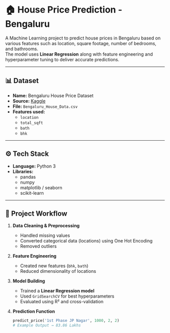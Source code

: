 # 🏠 House Price Prediction - Bengaluru

A Machine Learning project to predict house prices in Bengaluru based on various features such as location, square footage, number of bedrooms, and bathrooms.  
The model uses **Linear Regression** along with feature engineering and hyperparameter tuning to deliver accurate predictions.

---

## 📊 Dataset
- **Name:** Bengaluru House Price Dataset  
- **Source:** [Kaggle](https://www.kaggle.com/datasets/amitabhajoy/bengaluru-house-price-data)  
- **File:** `Bengaluru_House_Data.csv`  
- **Features used:**
  - `location`
  - `total_sqft`
  - `bath`
  - `bhk`

---

## ⚙️ Tech Stack
- **Language:** Python 3  
- **Libraries:**  
  - pandas  
  - numpy  
  - matplotlib / seaborn  
  - scikit-learn  

---

## 🔑 Project Workflow
1. **Data Cleaning & Preprocessing**  
   - Handled missing values  
   - Converted categorical data (locations) using One Hot Encoding  
   - Removed outliers  

2. **Feature Engineering**  
   - Created new features (`bhk`, `bath`)  
   - Reduced dimensionality of locations  

3. **Model Building**  
   - Trained a **Linear Regression model**  
   - Used `GridSearchCV` for best hyperparameters  
   - Evaluated using R² and cross-validation  

4. **Prediction Function**  
   ```python
   predict_price('1st Phase JP Nagar', 1000, 2, 2)
   # Example Output → 83.86 Lakhs
